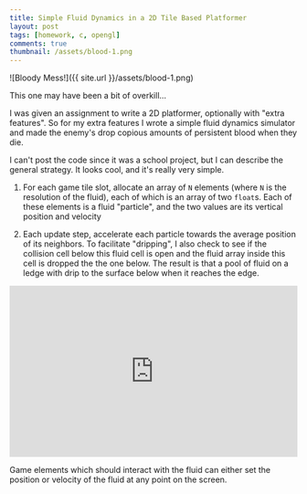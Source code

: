 ```yaml
---
title: Simple Fluid Dynamics in a 2D Tile Based Platformer
layout: post
tags: [homework, c, opengl]
comments: true
thumbnail: /assets/blood-1.png
---
```


![Bloody Mess!]({{ site.url }}/assets/blood-1.png)


This one may have been a bit of overkill...

I was given an assignment to write a 2D platformer, optionally with "extra features". So for my extra features I wrote a simple fluid dynamics simulator and made the enemy's drop copious amounts of persistent blood when they die.

I can't post the code since it was a school project, but I can describe the general strategy. It looks cool, and it's really very simple.

1) For each game tile slot, allocate an array of `N` elements (where `N` is the resolution of the fluid), each of which is an array of two `float`s. Each of these elements is a fluid "particle", and the two values are its vertical position and velocity

2) Each update step, accelerate each particle towards the average position of its neighbors. To facilitate "dripping", I also check to see if the collision cell below this fluid cell is open and the fluid array inside this cell is dropped the the one below. The result is that a pool of fluid on a ledge with drip to the surface below when it reaches the edge.

<iframe width="100%" height="300" src="https://www.youtube.com/embed/t6q1M1-wfIU" frameborder="0" allowfullscreen></iframe>

Game elements which should interact with the fluid can either set the position or velocity of the fluid at any point on the screen. 
